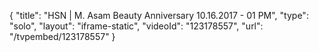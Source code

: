 {
    "title": "HSN | M. Asam Beauty Anniversary 10.16.2017 - 01 PM",
    "type": "solo",
    "layout": "iframe-static",
    "videoId": "123178557",
    "url": "\/tvpembed\/123178557"
}